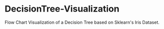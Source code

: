 # DecisionTree-Visualization
Flow Chart Visualization of a Decision Tree based on Sklearn's Iris Dataset.
